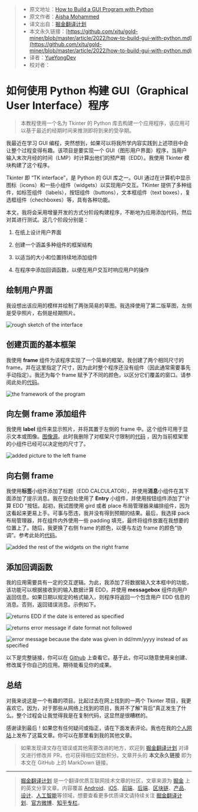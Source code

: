> - 原文地址：[How to Build a GUI Program with Python](https://python.plainenglish.io/how-to-build-gui-with-python-1e953f5c697c)
> - 原文作者：[Aisha Mohammed](https://medium.com/@aisharm13)
> - 译文出自：[掘金翻译计划](https://github.com/xitu/gold-miner)
> - 本文永久链接：[https://github.com/xitu/gold-miner/blob/master/article/2022/how-to-build-gui-with-python.md](https://github.com/xitu/gold-miner/blob/master/article/2022/how-to-build-gui-with-python.md)
> - 译者：[YueYongDev](https://github.com/YueYongDev)
> - 校对者：

# 如何使用 Python 构建 GUI（Graphical User Interface）程序

> 本教程使用一个名为 Tkinter 的 Python 库去构建一个应用程序，该应用可以基于最近的经期时间来推测即将到来的受孕期。

我最近在学习 GUI 编程，突然想到，如果可以将我所学内容实践到上述项目中会让整个过程变得有趣。该项目是要实现一个 GUI（图形用户界面）程序，当用户输入末次月经的时间（LMP）时计算出他们的预产期（EDD）。我使用 Tkinter 模块构建了这个程序。

Tkinter 即 “TK interface”，是 Python 的 GUI 库之一。GUI 通过在计算机中显示图标（icons）和一些小组件（widgets）以实现用户交互。TKinter 提供了多种组件，如标签组件（labels），按钮组件（buttons），文本框组件（text boxes），复选框组件（chechboxes）等，具有各种功能。

本文，我将会采用增量开发的方式分阶段构建程序，不断地为应用添加代码，然后对其进行测试。这几个阶段分别是：

1. 在纸上设计用户界面

2. 创建一个涵盖多种组件的框架结构

3. 以适当的大小和位置持续地添加组件

4. 在程序中添加回调函数，以便在用户交互时响应用户的操作

## 绘制用户界面

我设想出该应用的模样并绘制了两张简易的草图。我选择使用了第二版草图，左侧是受孕照片，右侧是经期照片。

![rough sketch of the interface](https://cdn-images-1.medium.com/max/2468/1*lOooDLDNsnYP1H3JX3JTsw.jpeg)

## 创建页面的基本框架

我使用 **frame** 组件为该程序实现了一个简单的框架。我创建了两个相同尺寸的 frame。并在这里指定了尺寸，因为此时整个程序还没有组件（因此通常需要事先手动指定）。我还为每个 frame 赋予了不同的颜色，以区分它们覆盖的窗口。请参阅此处的[代码](https://github.com/aisha-rm/EDD-calculator/blob/main/framework.py)。

![the framework of the program](https://cdn-images-1.medium.com/max/2000/0*knnaguS-rCkJsiMF.png)

## 向左侧 frame 添加组件

我使用 **label** 组件来显示照片，并将其置于左侧的 frame 中。这个组件可用于显示文本或图像。[图像源](https://www.google.com/url?sa=i&url=https%3A%2F%2Fwww.istockphoto.com%2Fillustrations%2Fpregnant&psig=AOvVaw3Ed_YWfg460hZNsUeAns-V&ust=1636306992268000&source=images&cd=vfe&ved=0CAsQjRxqFwoTCKiZxMGrhPQCFQAAAAAdAAAAABAE)。此时我删除了对框架尺寸限制的[代码](https://github.com/aisha-rm/EDD-calculator/blob/main/left_widget.py) ，因为当前框架里的小组件已经可以决定他的尺寸了。

![added picture to the left frame](https://cdn-images-1.medium.com/max/2000/0*2qcwLDKPLlQOuOdA.png)

## 向右侧 frame

我使用**标签**小组件添加了标题（EDD CALCULATOR），并使用**消息**小组件在其下面添加了提示消息。我在空白处使用了 **Entry** 小组件，并使用按钮组件添加了"计算 EDD "按钮。起初，我试图使用 gird 或者 place 布局管理器来编排组件，因为这看起来更易上手。可事与愿违，我并没有得到预期的结果。最后，我选择 pack 布局管理器，并在组件内外使用一些 padding 填充，最终将组件放置在我想要的位置上了。随后，我更换了右侧 frame 的颜色，以便与左边 frame 的颜色“协调”。参考此处的[代码](https://github.com/aisha-rm/EDD-calculator/blob/main/all_widgets.py)。

![added the rest of the widgets on the right frame](https://cdn-images-1.medium.com/max/2000/0*OLFhsBZpA5GysL1Z.png)

## 添加回调函数

我的应用需要具有一定的交互逻辑。为此，我添加了将数据输入文本框中的功能，该功能可以根据接收到的输入数据计算 EDD，并使用 **messagebox** 组件向用户返回信息。如果日期以规定的格式输入，则程序将返回一个包含用户 EDD 信息的消息。否则，返回错误消息。示例如下。

![returns EDD if the date is entered as specified](https://cdn-images-1.medium.com/max/2000/0*mOF-rxOL5rwuRzcX.png)

![returns error message if date format not followed](https://cdn-images-1.medium.com/max/2000/0*Bp6hEjj_VS7oth2-.png)

![error message because the date was given in dd/mm/yyyy instead of as specified](https://cdn-images-1.medium.com/max/2000/0*EbLXl1k-EN8z8TNk.png)

以下是完整链接，你可以在 [Github](https://github.com/aisha-rm/EDD-calculator/blob/main/app.py) 上查看它。基于此，你可以随意使用来创建、修改属于你自己的应用。期待能看见你的成果。

## 总结

对我来说这是一个有趣的项目。比起过去在网上找到的一两个 Tkinter 项目，我更喜欢它。因为，对于那些从网络上找到的项目，我并不了解"背后"真正发生了什么。整个过程会让我觉得我是在复制代码，这显然是很糟糕的。

感谢读到最后！如果您有任何疑问或指正，请在下面发表评论。我也在我的[个人网站](https://themedtechie.com/tech/)上发布了这篇文章。你可以在那里看到我的其他文章。

> 如果发现译文存在错误或其他需要改进的地方，欢迎到 [掘金翻译计划](https://github.com/xitu/gold-miner) 对译文进行修改并 PR，也可获得相应奖励积分。文章开头的 **本文永久链接** 即为本文在 GitHub 上的 MarkDown 链接。

---

> [掘金翻译计划](https://github.com/xitu/gold-miner) 是一个翻译优质互联网技术文章的社区，文章来源为 [掘金](https://juejin.im) 上的英文分享文章。内容覆盖 [Android](https://github.com/xitu/gold-miner#android)、[iOS](https://github.com/xitu/gold-miner#ios)、[前端](https://github.com/xitu/gold-miner#前端)、[后端](https://github.com/xitu/gold-miner#后端)、[区块链](https://github.com/xitu/gold-miner#区块链)、[产品](https://github.com/xitu/gold-miner#产品)、[设计](https://github.com/xitu/gold-miner#设计)、[人工智能](https://github.com/xitu/gold-miner#人工智能)等领域，想要查看更多优质译文请持续关注 [掘金翻译计划](https://github.com/xitu/gold-miner)、[官方微博](http://weibo.com/juejinfanyi)、[知乎专栏](https://zhuanlan.zhihu.com/juejinfanyi)。
